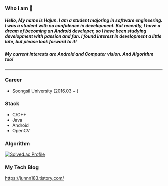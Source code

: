 ### Who i am 👋
##### Hello, My name is Hajun. I am a student majoring in software engineering. I was a student with no confidence in development. But recently, I have a dream of becoming an Android developer, so I have been studying development with passion and fun. I found interest in development a little late, but please look forward to it!
##### My current interests are Android and Computer vision. And Algorithm too!
----
### Career
* Soongsil University (2016.03 ~ )
### Stack
* C/C++
* Java
* Android
* OpenCV
### Algorithm
[![Solved.ac Profile](http://mazassumnida.wtf/api/v2/generate_badge?boj=didtmdgus100)](https://solved.ac/didtmdgus100/)
### My Tech Blog
https://junnn183.tistory.com/
